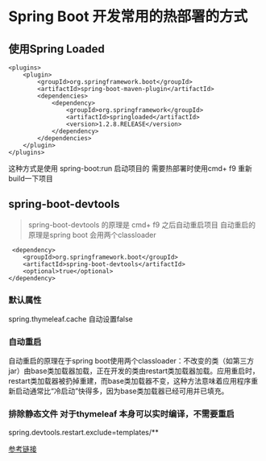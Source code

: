 # Spring Boot 开发常用的热部署的方式
##  使用Spring Loaded
```
<plugins>
    <plugin>
        <groupId>org.springframework.boot</groupId>
        <artifactId>spring-boot-maven-plugin</artifactId>
        <dependencies>
            <dependency>
                <groupId>org.springframework</groupId>
                <artifactId>springloaded</artifactId>
                <version>1.2.8.RELEASE</version>
            </dependency>
        </dependencies>
    </plugin>
</plugins>
```
这种方式是使用 spring-boot:run 启动项目的
需要热部署时使用cmd+ f9 重新build一下项目

##  spring-boot-devtools
> spring-boot-devtools 的原理是 cmd+ f9 之后自动重启项目
> 自动重启的原理是spring boot 会用两个classloader

```
 <dependency>
    <groupId>org.springframework.boot</groupId>
    <artifactId>spring-boot-devtools</artifactId>
    <optional>true</optional>
</dependency>
```
### 默认属性
spring.thymeleaf.cache 自动设置false

### 自动重启
自动重启的原理在于spring boot使用两个classloader：不改变的类（如第三方jar）由base类加载器加载，正在开发的类由restart类加载器加载。应用重启时，restart类加载器被扔掉重建，而base类加载器不变，这种方法意味着应用程序重新启动通常比“冷启动”快得多，因为base类加载器已经可用并已填充。

### 排除静态文件 对于thymeleaf 本身可以实时编译，不需要重启
spring.devtools.restart.exclude=templates/**



<a href="https://juejin.im/post/5a49fb685188252bca0536e2">参考链接</a>